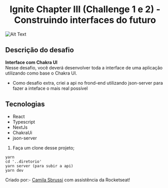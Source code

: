 <h1 align="center"> Ignite Chapter III (Challenge 1 e 2) - Construindo interfaces do futuro </h1>

 ![Alt Text](https://media.giphy.com/media/j9vgoPTEkSj0IPdNg3/giphy.gif)
  


## Descrição do desafio
<strong>Interface com Chakra UI</strong></br>
Nesse desafio, você deverá desenvolver toda a interface de uma aplicação utilizando como base o Chakra UI. </br>

- Como desafio extra, criei a api no frond-end utilizando json-server para fazer a inteface o mais real possível 


##  Tecnologias
- React
- Typescript
- NextJs
- ChakraUi
- json-server

1. Faça um clone desse projeto;

  ```
  yarn
  cd '..diretorio'
  yarn server (para subir a api)
  yarn dev

  ``` 
  
  
Criado por:- [Camila Sbrussi](https://github.com/camisbrussi/) com assistência da Rocketseat!

